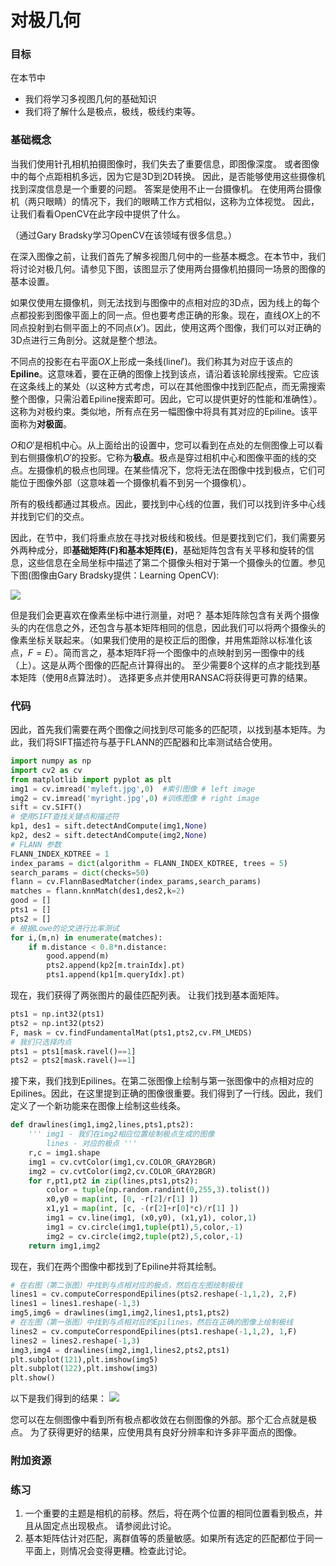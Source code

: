 # 对极几何


 
  

### 目标

在本节中
- 我们将学习多视图几何的基础知识
- 我们将了解什么是极点，极线，极线约束等。

### 基础概念
当我们使用针孔相机拍摄图像时，我们失去了重要信息，即图像深度。 或者图像中的每个点距相机多远，因为它是3D到2D转换。 因此，是否能够使用这些摄像机找到深度信息是一个重要的问题。 答案是使用不止一台摄像机。 在使用两台摄像机（两只眼睛）的情况下，我们的眼睛工作方式相似，这称为立体视觉。 因此，让我们看看OpenCV在此字段中提供了什么。

（通过Gary Bradsky学习OpenCV在该领域有很多信息。）

在深入图像之前，让我们首先了解多视图几何中的一些基本概念。在本节中，我们将讨论对极几何。请参见下图，该图显示了使用两台摄像机拍摄同一场景的图像的基本设置。

[](http://qiniu.aihubs.net/epipolar.jpg)

如果仅使用左摄像机，则无法找到与图像中的点相对应的3D点，因为线上的每个点都投影到图像平面上的同一点。但也要考虑正确的形象。现在，直线$OX$上的不同点投射到右侧平面上的不同点($x'$)。因此，使用这两个图像，我们可以对正确的3D点进行三角剖分。这就是整个想法。

不同点的投影在右平面$OX$上形成一条线(line$l'$)。我们称其为对应于该点的**Epiline**。这意味着，要在正确的图像上找到该点，请沿着该轮廓线搜索。它应该在这条线上的某处（以这种方式考虑，可以在其他图像中找到匹配点，而无需搜索整个图像，只需沿着Epiline搜索即可。因此，它可以提供更好的性能和准确性）。这称为对极约束。类似地，所有点在另一幅图像中将具有其对应的Epiline。该平面称为**对极面**。

$O$和$O'$是相机中心。从上面给出的设置中，您可以看到在点处的左侧图像上可以看到右侧摄像机$O'$的投影。它称为**极点**。极点是穿过相机中心和图像平面的线的交点。左摄像机的极点也同理。在某些情况下，您将无法在图像中找到极点，它们可能位于图像外部（这意味着一个摄像机看不到另一个摄像机）。

所有的极线都通过其极点。因此，要找到中心线的位置，我们可以找到许多中心线并找到它们的交点。

因此，在节中，我们将重点放在寻找对极线和极线。但是要找到它们，我们需要另外两种成分，即**基础矩阵(F)**和**基本矩阵(E)**，基础矩阵包含有关平移和旋转的信息，这些信息在全局坐标中描述了第二个摄像头相对于第一个摄像头的位置。参见下图(图像由Gary Bradsky提供：Learning OpenCV): 

![](http://qiniu.aihubs.net/essential_matrix.jpg)

但是我们会更喜欢在像素坐标中进行测量，对吧？ 基本矩阵除包含有关两个摄像头的内在信息之外，还包含与基本矩阵相同的信息，因此我们可以将两个摄像头的像素坐标关联起来。（如果我们使用的是校正后的图像，并用焦距除以标准化该点，$F=E$）。简而言之，基本矩阵F将一个图像中的点映射到另一图像中的线（上）。这是从两个图像的匹配点计算得出的。 至少需要8个这样的点才能找到基本矩阵（使用8点算法时）。 选择更多点并使用RANSAC将获得更可靠的结果。

### 代码
因此，首先我们需要在两个图像之间找到尽可能多的匹配项，以找到基本矩阵。为此，我们将SIFT描述符与基于FLANN的匹配器和比率测试结合使用。

```python
import numpy as np
import cv2 as cv
from matplotlib import pyplot as plt
img1 = cv.imread('myleft.jpg',0)  #索引图像 # left image
img2 = cv.imread('myright.jpg',0) #训练图像 # right image
sift = cv.SIFT()
# 使用SIFT查找关键点和描述符
kp1, des1 = sift.detectAndCompute(img1,None)
kp2, des2 = sift.detectAndCompute(img2,None)
# FLANN 参数
FLANN_INDEX_KDTREE = 1
index_params = dict(algorithm = FLANN_INDEX_KDTREE, trees = 5)
search_params = dict(checks=50)
flann = cv.FlannBasedMatcher(index_params,search_params)
matches = flann.knnMatch(des1,des2,k=2)
good = []
pts1 = []
pts2 = []
# 根据Lowe的论文进行比率测试
for i,(m,n) in enumerate(matches):
    if m.distance < 0.8*n.distance:
        good.append(m)
        pts2.append(kp2[m.trainIdx].pt)
        pts1.append(kp1[m.queryIdx].pt)
```

现在，我们获得了两张图片的最佳匹配列表。 让我们找到基本面矩阵。

```python
pts1 = np.int32(pts1)
pts2 = np.int32(pts2)
F, mask = cv.findFundamentalMat(pts1,pts2,cv.FM_LMEDS)
# 我们只选择内点
pts1 = pts1[mask.ravel()==1]
pts2 = pts2[mask.ravel()==1]
```

接下来，我们找到Epilines。在第二张图像上绘制与第一张图像中的点相对应的Epilines。因此，在这里提到正确的图像很重要。我们得到了一行线。因此，我们定义了一个新功能来在图像上绘制这些线条。

```python
def drawlines(img1,img2,lines,pts1,pts2):
    ''' img1 - 我们在img2相应位置绘制极点生成的图像
        lines - 对应的极点 '''
    r,c = img1.shape
    img1 = cv.cvtColor(img1,cv.COLOR_GRAY2BGR)
    img2 = cv.cvtColor(img2,cv.COLOR_GRAY2BGR)
    for r,pt1,pt2 in zip(lines,pts1,pts2):
        color = tuple(np.random.randint(0,255,3).tolist())
        x0,y0 = map(int, [0, -r[2]/r[1] ])
        x1,y1 = map(int, [c, -(r[2]+r[0]*c)/r[1] ])
        img1 = cv.line(img1, (x0,y0), (x1,y1), color,1)
        img1 = cv.circle(img1,tuple(pt1),5,color,-1)
        img2 = cv.circle(img2,tuple(pt2),5,color,-1)
    return img1,img2
```

现在，我们在两个图像中都找到了Epiline并将其绘制。
```python
# 在右图（第二张图）中找到与点相对应的极点，然后在左图绘制极线
lines1 = cv.computeCorrespondEpilines(pts2.reshape(-1,1,2), 2,F)
lines1 = lines1.reshape(-1,3)
img5,img6 = drawlines(img1,img2,lines1,pts1,pts2)
# 在左图（第一张图）中找到与点相对应的Epilines，然后在正确的图像上绘制极线
lines2 = cv.computeCorrespondEpilines(pts1.reshape(-1,1,2), 1,F)
lines2 = lines2.reshape(-1,3)
img3,img4 = drawlines(img2,img1,lines2,pts2,pts1)
plt.subplot(121),plt.imshow(img5)
plt.subplot(122),plt.imshow(img3)
plt.show()
```

以下是我们得到的结果：
![](http://qiniu.aihubs.net/epiresult.jpg)

您可以在左侧图像中看到所有极点都收敛在右侧图像的外部。那个汇合点就是极点。
为了获得更好的结果，应使用具有良好分辨率和许多非平面点的图像。

### 附加资源

### 练习
1. 一个重要的主题是相机的前移。然后，将在两个位置的相同位置看到极点，并且从固定点出现极点。 请参阅此讨论。
2. 基本矩阵估计对匹配，离群值等的质量敏感。如果所有选定的匹配都位于同一平面上，则情况会变得更糟。检查此讨论。